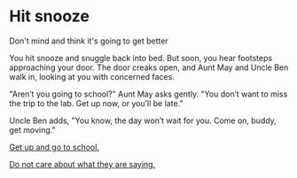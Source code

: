 # Hit snooze

Don't mind and think it's going to get better

You hit snooze and snuggle back into bed. But soon, you hear footsteps approaching your door. The door creaks open, and Aunt May and Uncle Ben walk in, looking at you with concerned faces.

"Aren’t you going to school?" Aunt May asks gently. "You don’t want to miss the trip to the lab. Get up now, or you’ll be late."

Uncle Ben adds, "You know, the day won’t wait for you. Come on, buddy, get moving."

[Get up and go to school.](arrive-to-school.md)

[Do not care about what they are saying.](never-become-spiderman.md)
